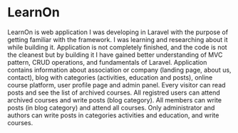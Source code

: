 <h1>LearnOn</h1>

LearnOn is web application I was developing in Laravel with the purpose of getting familiar with the framework. I was learning and researching about it while building it. Application is not completely finished, and the code is not the cleanest but by building it I have gained better understanding of MVC pattern, CRUD operations, and fundamentals of Laravel.
Application contains information about association or company (landing page, about us, contact), blog with categories (activities, education and posts), online course platform, user profile page and admin panel. Every visitor can read posts and see the list of archived courses. All registred users can attend archived courses and write posts (blog category). All members can write posts (in blog category) and attend all courses. Only administrator and authors can write posts in categories activities and education, and write courses.
